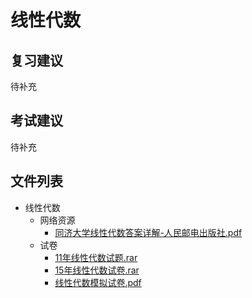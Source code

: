 # 线性代数

## 复习建议

待补充

## 考试建议

待补充

## 文件列表

- 线性代数
    - 网络资源
        - [同济大学线性代数答案详解-人民邮电出版社.pdf](https://gitee.com/OpenWyu/wyu-courses-lib/raw/master/线性代数/网络资源/同济大学线性代数答案详解-人民邮电出版社.pdf)
    - 试卷
        - [11年线性代数试题.rar](https://gitee.com/OpenWyu/wyu-courses-lib/raw/master/线性代数/试卷/11年线性代数试题.rar)
        - [15年线性代数试卷.rar](https://gitee.com/OpenWyu/wyu-courses-lib/raw/master/线性代数/试卷/15年线性代数试卷.rar)
        - [线性代数模拟试卷.pdf](https://gitee.com/OpenWyu/wyu-courses-lib/raw/master/线性代数/试卷/线性代数模拟试卷.pdf)
